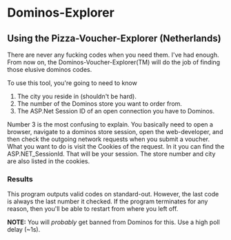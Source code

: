# Dominos-Explorer

## Using the Pizza-Voucher-Explorer (Netherlands)

There are never any fucking codes when you need them. I've had enough. 
From now on, the Dominos-Voucher-Explorer(TM) will do the job of finding those elusive dominos codes. 

To use this tool, you're going to need to know
1. The city you reside in (shouldn't be hard).
2. The number of the Dominos store you want to order from.
3. The ASP.Net Session ID of an open connection you have to Dominos.

Number 3 is the most confusing to explain. You basically need to open
a browser, navigate to a dominos store session, open the web-developer,
and then check the outgoing network requests when you submit a voucher.
What you want to do is visit the Cookies of the request. In it you can
find the ASP.NET_SessionId. That will be your session. The store number
and city are also listed in the cookies.

### Results

This program outputs valid codes on standard-out. However, the last code is always
the last number it checked. If the program terminates for any reason, then you'll be
able to restart from where you left off.

**NOTE:** You will *probably* get banned from Dominos for this. Use a high poll delay (~1s).